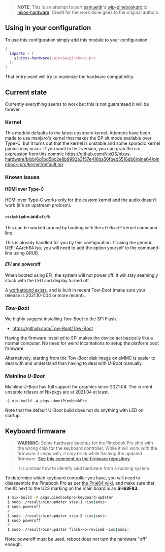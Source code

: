 > **NOTE**: This is an attempt to port [samueldr](https://github.com/samueldr/)'s [wip-pinebookpro](https://github.com/samueldr/wip-pinebook-pro) to [nixos-hardware](https://github.com/NixOS/nixos-hardware). Credit for the work done goes to the original authors.

## Using in your configuration

To use this configuration simply add this module to your configuration.

```nix
{
  imports = [
    ${nixos-hardware}/pine64/pinebook-pro
  ];
}
```

That entry point will try to maximize the hardware compatibility.

## Current state

Currently everything seems to work but this is not guaranteed it will be forever.

### Kernel

This module defaults to the latest upstream kernel. Attempts have been made to use manjaro's kernel that makes  the DP alt mode available over Type-C, but it turns out that the kernel is unstable and some sporadic kernel panics may occur. If you want to test version, you can grab the nix expression from this commit: https://github.com/NixOS/nixos-hardware/blob/6d1bd5bc2e8b9992a3f57e416ba50fbed5516db6/pine64/pinebook-pro/kernel/default.nix

### Known issues

#### HDMI over Type-C

HDMI over Type-C works only for the custom kernel and the audio dosen't work (it's an upstream problem).

#### `rockchipdrm` and `efifb`

This can be worked around by booting with the `efifb=off` kernel command-line.

This is already handled for you by this configuration. If using the generic
UEFI AArch64 iso, you will need to add the option yourself to the command-line
using GRUB.

#### _EFI_ and poweroff

When booted using EFI, the system will not power off. It will stay seemingly
stuck with the LED and display turned off.

A [workaround exists](https://github.com/Tow-Boot/Tow-Boot/commit/818cae1b84a7702f2a509927f2819900c2881979#diff-20f50d9d8d5d6c059b87ad66fbc5df26d9fc46251763547ca9bdcc75564a4368),
and is built in recent Tow-Boot (make sure your release is 2021.10-004 or more recent).

### _Tow-Boot_

We highly suggest installing _Tow-Boot_ to the SPI Flash.

- https://github.com/Tow-Boot/Tow-Boot

Having the firmware installed to SPI makes the device act basically like a
normal computer. No need for weird incantations to setup the platform boot
firmware.

Alternatively, starting from the _Tow-Boot_ disk image on eMMC is easier to
deal with and understand than having to deal with _U-Boot_ manually.

### Mainline _U-Boot_

Mainline U-Boot has full support for graphics since 2021.04. The current
unstable relases of Nixpkgs are at 2021.04 at least.

```
 $ nix-build -A pkgs.ubootPinebookPro
```

Note that the default U-Boot build does not do anything with LED on startup.

## Keyboard firmware

> **WARNING**: Some hardware batches for the Pinebook Pro ship with the
> wrong chip for the keyboard controller. While it will work with the
> firmware it ships with, it _may brick_ while flashing the updated
> firmware. [See this comment on the firmware repository](https://github.com/jackhumbert/pinebook-pro-keyboard-updater/issues/33#issuecomment-850889285).
>
> It is unclear how to identify said hardware from a running system.

To determine which keyboard controller you have, you will need to disassemble
the Pinebook Pro as per [the Pine64
wiki](https://wiki.pine64.org/wiki/Pinebook_Pro#Keyboard), and make sure that
the IC next to the U23 marking on the main board is an **SH68F83**.

```sh
 $ nix-build -A pkgs.pinebookpro-keyboard-updater
 $ sudo ./result/bin/updater step-1 <iso|ansi>
 $ sudo poweroff
 # ...
 $ sudo ./result/bin/updater step-2 <iso|ansi>
 $ sudo poweroff
 # ...
 $ sudo ./result/bin/updater flash-kb-revised <iso|ansi>
```

Note: poweroff must be used, reboot does not turn the hardware "off" enough.
